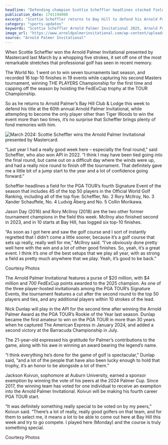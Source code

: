 ```yaml
---
headline: "Defending champion Scottie Scheffler headlines stacked field of PGA TOUR stars for 60th Arnold Palmer Invitational presented by Mastercard"
publication_date: 1741194000
excerpt: "Scottie Scheffler returns to Bay Hill to defend his Arnold Palmer Invitational title, aiming to join Tiger Woods as the only player to win the event more than twice, after a dominant season that saw him capture seven victories, including the Masters and THE PLAYERS Championship."
category: "sports-updates"
keywords: "Scottie Scheffler Arnold Palmer Invitational 2025, Arnold Palmer Invitational Bay Hill, PGA TOUR Signature Event 2025, Scottie Scheffler Masters win, Rory McIlroy Bay Hill performance, Arnold Palmer Invitational purse 2025, FedExCup points Arnold Palmer Invitational, Nick Dunlap PGA TOUR Rookie, Jackson Koivun Palmer Cup exemption, Scottie Scheffler seven wins 2024, Arnold Palmer Invitational top players, Bay Hill Club golf course, Scottie Scheffler title defense, Arnold Palmer Invitational history, Tiger Woods Arnold Palmer wins"
image_url: "https://www.arnoldpalmerinvitational.com/wp-content/uploads/2025/03/api2022_-511-1.jpg"
source: "Arnold Palmer Invitational"
---
```


When Scottie Scheffler won the Arnold Palmer Invitational presented by Mastercard last March by a whopping five strokes, it set off one of the most remarkable stretches that professional golf has seen in recent memory.

The World No. 1 went on to win seven tournaments last season, and recorded 16 top-10 finishes in 19 events while capturing his second Masters tournament, winning THE PLAYERS Championship for the first time and capping off the season by hoisting the FedExCup trophy at the TOUR Championship.

So as he returns to Arnold Palmer’s Bay Hill Club & Lodge this week to defend his title at the 60th annual Arnold Palmer Invitational, while attempting to become the only player other than Tiger Woods to win the event more than two times, it’s no surprise that Scheffler brings plenty of fond memories with him.

![March 2024: Scottie Scheffler wins the Arnold Palmer Invitational presented by Mastercard.](https://pbs.twimg.com/media/GeXdtI4XkAANiy_?format=jpg&name=large)

“Last year I had a really good week here – especially the final round,” said Scheffler, who also won API in 2022. “I think I may have been tied going into the final round, but came out on a difficult day where the winds were up, and had a really nice round to finish off the tournament. That definitely gave me a little bit of a jump start to the year and a lot of confidence going forward.”

Scheffler headlines a field for the PGA TOUR’s fourth Signature Event of the season that includes 45 of the top 50 players in the Official World Golf Ranking, including all of the top five: Scheffler, No. 2 Rory McIlroy, No. 3 Xander Schauffele, No. 4 Ludvig Åberg and No. 5 Collin Morikawa.

Jason Day (2016) and Rory McIlroy (2018) are the two other former tournament champions in the field this week. McIlroy also finished second in 2023, and in 10 starts at Bay Hill, has logged six top-10 finishes.

“As soon as I got here and saw the golf course and I sort of instantly regretted that I didn’t come a little sooner, because it’s a golf course that sets up really, really well for me,” McIlroy said. “I’ve obviously done pretty well here with the win and a lot of other good finishes. So, yeah, it’s a great event. I think it’s one of the best setups that we play all year, with as strong a field as pretty much anywhere that we play. Yeah, it’s good to be back.”

<p className="text-sm font-medium opacity-60">Courtesy Photos</p>

<section className="api2"></section>

The Arnold Palmer Invitational features a purse of $20 million, with $4 million and 700 FedExCup points awarded to the 2025 champion. As one of the three player-hosted invitationals among the PGA TOUR’s Signature Events, the tournament features a cut after the second round to the top 50 players and ties, and any additional players within 10 strokes of the lead.

Nick Dunlap will play in the API for the second time after winning the Arnold Palmer Award as the PGA TOUR’s Rookie of the Year last season. Dunlap became the first amateur to win on the PGA TOUR in more than 30 years when he captured The American Express in January 2024, and added a second victory at the Barracuda Championship in July.

The 21-year-old expressed his gratitude for Palmer’s contributions to the game, along with his awe in winning an award bearing the legend’s name.

“I think everything he’s done for the game of golf is spectacular,” Dunlap said, “and a lot of the people that have also been lucky enough to hold that trophy, it’s an honor to be alongside a lot of them.”

Jackson Koivun, sophomore at Auburn University, earned a sponsor exemption by winning the vote of his peers at the 2024 Palmer Cup. Since 2017, the winning team has voted for one individual to receive an exemption into the Arnold Palmer Invitational. Koivun will be making his fourth career PGA TOUR start.

“It was definitely something really special to be voted on by my peers,” Koivun said. “There’s a lot of really, really good golfers on that team, and for them to select me, it means a lot to be able to come out here at Bay Hill this week and try to go compete. I played here (Monday) and the course is truly something special.

<p className="text-sm font-medium opacity-60">Courtesy Photos</p>

<section className="api1"></section>
